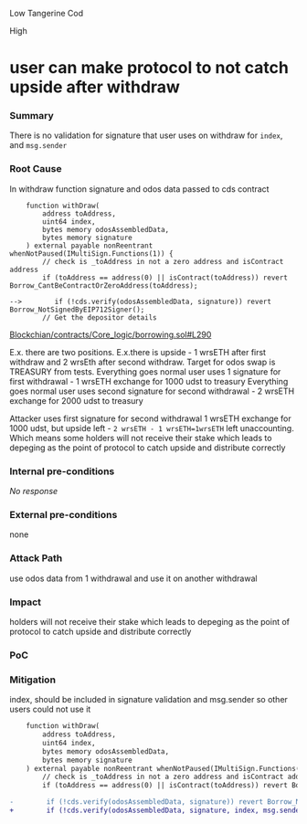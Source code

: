 Low Tangerine Cod

High

# user can make protocol to not catch upside after withdraw

### Summary

There is no validation for signature that user uses on withdraw for `index`, and `msg.sender`

### Root Cause
In withdraw function signature and odos data passed to cds contract
```solidity
    function withDraw(
        address toAddress,
        uint64 index,
        bytes memory odosAssembledData,
        bytes memory signature
    ) external payable nonReentrant whenNotPaused(IMultiSign.Functions(1)) {
        // check is _toAddress in not a zero address and isContract address
        if (toAddress == address(0) || isContract(toAddress)) revert Borrow_CantBeContractOrZeroAddress(toAddress);

-->        if (!cds.verify(odosAssembledData, signature)) revert Borrow_NotSignedByEIP712Signer();
        // Get the depositor details

```
[Blockchian/contracts/Core_logic/borrowing.sol#L290](https://github.com/sherlock-audit/2024-11-autonomint/blob/main/Blockchain/Blockchian/contracts/Core_logic/borrowing.sol#L290)

E.x. there are two positions. E.x.there is upside - 1 wrsETH after first withdraw and 2 wrsEth after second withdraw. Target for odos swap is TREASURY from tests.
Everything goes normal user uses 1 signature for first withdrawal - 1 wrsETH exchange for 1000 udst to treasury
Everything goes normal user uses second signature for second withdrawal - 2 wrsETH exchange for 2000 udst to treasury

Attacker uses first signature for second withdrawal 1 wrsETH exchange for 1000 udst, but upside left - `2 wrsETH - 1 wrsETH=1wrsETH` left unaccounting. Which means some holders will not receive their stake which leads to depeging as the point of protocol to catch upside and distribute correctly

### Internal pre-conditions

_No response_

### External pre-conditions

none

### Attack Path

use odos data from 1 withdrawal and use it on another withdrawal

### Impact

holders will not receive their stake which leads to depeging as the point of protocol to catch upside and distribute correctly

### PoC


### Mitigation
index, should be included in signature validation and msg.sender so other users could not use it
```diff
    function withDraw(
        address toAddress,
        uint64 index,
        bytes memory odosAssembledData,
        bytes memory signature
    ) external payable nonReentrant whenNotPaused(IMultiSign.Functions(1)) {
        // check is _toAddress in not a zero address and isContract address
        if (toAddress == address(0) || isContract(toAddress)) revert Borrow_CantBeContractOrZeroAddress(toAddress);

-        if (!cds.verify(odosAssembledData, signature)) revert Borrow_NotSignedByEIP712Signer();
+        if (!cds.verify(odosAssembledData, signature, index, msg.sender)) revert Borrow_NotSignedByEIP712Signer();

```